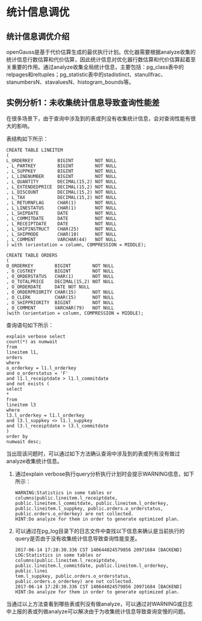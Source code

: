 # 统计信息调优<a name="ZH-CN_TOPIC_0245374561"></a>

## 统计信息调优介绍<a name="zh-cn_topic_0237121526_zh-cn_topic_0073253803_zh-cn_topic_0062578363_section5394576019248"></a>

openGauss是基于代价估算生成的最优执行计划。优化器需要根据analyze收集的统计信息行数估算和代价估算，因此统计信息对优化器行数估算和代价估算起着至关重要的作用。通过analyze收集全局统计信息，主要包括：pg\_class表中的relpages和reltuples；pg\_statistic表中的stadistinct、stanullfrac、stanumbersN、stavaluesN、histogram\_bounds等。

## 实例分析1：未收集统计信息导致查询性能差<a name="zh-cn_topic_0237121526_zh-cn_topic_0073253803_zh-cn_topic_0062578363_section3078446519518"></a>

在很多场景下，由于查询中涉及到的表或列没有收集统计信息，会对查询性能有很大的影响。

表结构如下所示：

```
CREATE TABLE LINEITEM
(
L_ORDERKEY         BIGINT        NOT NULL
, L_PARTKEY        BIGINT        NOT NULL
, L_SUPPKEY        BIGINT        NOT NULL
, L_LINENUMBER     BIGINT        NOT NULL
, L_QUANTITY       DECIMAL(15,2) NOT NULL
, L_EXTENDEDPRICE  DECIMAL(15,2) NOT NULL
, L_DISCOUNT       DECIMAL(15,2) NOT NULL
, L_TAX            DECIMAL(15,2) NOT NULL
, L_RETURNFLAG     CHAR(1)       NOT NULL
, L_LINESTATUS     CHAR(1)       NOT NULL
, L_SHIPDATE       DATE          NOT NULL
, L_COMMITDATE     DATE          NOT NULL
, L_RECEIPTDATE    DATE          NOT NULL
, L_SHIPINSTRUCT   CHAR(25)      NOT NULL
, L_SHIPMODE       CHAR(10)      NOT NULL
, L_COMMENT        VARCHAR(44)   NOT NULL
) with (orientation = column, COMPRESSION = MIDDLE);

CREATE TABLE ORDERS
(
O_ORDERKEY        BIGINT        NOT NULL
, O_CUSTKEY       BIGINT        NOT NULL
, O_ORDERSTATUS   CHAR(1)       NOT NULL
, O_TOTALPRICE    DECIMAL(15,2) NOT NULL
, O_ORDERDATE     DATE NOT NULL
, O_ORDERPRIORITY CHAR(15)      NOT NULL
, O_CLERK         CHAR(15)      NOT NULL
, O_SHIPPRIORITY  BIGINT        NOT NULL
, O_COMMENT       VARCHAR(79)   NOT NULL
)with (orientation = column, COMPRESSION = MIDDLE);
```

查询语句如下所示：

```
explain verbose select
count(*) as numwait
from
lineitem l1,
orders
where
o_orderkey = l1.l_orderkey
and o_orderstatus = 'F'
and l1.l_receiptdate > l1.l_commitdate
and not exists (
select
*
from
lineitem l3
where
l3.l_orderkey = l1.l_orderkey
and l3.l_suppkey <> l1.l_suppkey
and l3.l_receiptdate > l3.l_commitdate
)
order by
numwait desc;
```

当出现该问题时，可以通过如下方法确认查询中涉及到的表或列有没有做过analyze收集统计信息。

1.  通过explain verbose执行query分析执行计划时会提示WARNING信息，如下所示：

    ```
    WARNING:Statistics in some tables or columns(public.lineitem.l_receiptdate, public.lineitem.l_commitdate, public.lineitem.l_orderkey, public.lineitem.l_suppkey, public.orders.o_orderstatus, public.orders.o_orderkey) are not collected.
    HINT:Do analyze for them in order to generate optimized plan.
    ```

2.  可以通过在pg\_log目录下的日志文件中查找以下信息来确认是当前执行的query是否由于没有收集统计信息导致查询性能变差。

    ```
    2017-06-14 17:28:30.336 CST 140644024579856 20971684 [BACKEND] LOG:Statistics in some tables or columns(public.lineitem.l_receiptdate, public.lineitem.l_commitdate, public.lineitem.l_orderkey, public.linei
    tem.l_suppkey, public.orders.o_orderstatus, public.orders.o_orderkey) are not collected.
    2017-06-14 17:28:30.336 CST 140644024579856 20971684 [BACKEND] HINT:Do analyze for them in order to generate optimized plan.
    ```


当通过以上方法查看到哪些表或列没有做analyze，可以通过对WARNING或日志中上报的表或列做analyze可以解决由于为收集统计信息导致查询变慢的问题。
